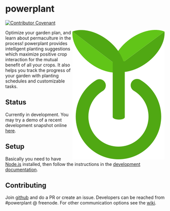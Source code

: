# powerplant

[![Contributor Covenant](https://img.shields.io/badge/Contributor%20Covenant-v1.4%20adopted-ff69b4.svg)](CODE-OF-CONDUCT.md)

<img align="right" src="/dist/images/logo/logo.svg">

Optimize your garden plan, and learn about permaculture in the process! powerplant provides intelligent planting suggestions which maximize positive crop interaction for the mutual benefit of all your crops. It also helps you track the progress of your garden with planting schedules and customizable tasks.

## Status

Currently in development. You may try a demo of a recent development snapshot online [here](http://demo.powerplant.software).

## Setup

Basically you need to have [Node.js](https://nodejs.org/en/) installed, then follow the instructions in the [development documentation](https://ecohackerfarm.github.io/powerplant/generated/index.html#toc1__anchor).

## Contributing

Join [github](https://github.com/Ecohackerfarm/powerplant) and do a PR or create an issue. Developers can be reached from #powerplant @ freenode. For other communication options see the [wiki](https://wiki.ecohackerfarm.org/powerplant:start).
